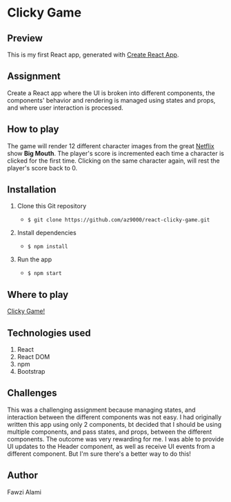 # Clicky Game

## Preview
This is my first React app, generated with [Create React App](https://github.com/facebook/create-react-app).

## Assignment
Create a React app where the UI is broken into different components, the components' behavior and rendering is managed using states and props, and where user interaction is processed.

## How to play
The game will render 12 different character images from the great [Netflix](https://www.netflix.com/) show **Big Mouth**. The player's score is incremented each time a character is clicked for the first time. Clicking on the same character again, will rest the player's score back to 0.

## Installation
1. Clone this Git repository
    - `$ git clone https://github.com/az9000/react-clicky-game.git`
    
1. Install dependencies
    - `$ npm install`
    
1. Run the app
    - `$ npm start`

## Where to play
[Clicky Game!](https://az9000.github.io/react-clicky-game/)

## Technologies used
1. React
1. React DOM
1. npm
1. Bootstrap

## Challenges
This was a challenging assignment because managing states, and interaction between the different components was not easy. I had originally written this app using only 2 components, bt decided that I should be using multiple components, and pass states, and props, between the different components. The outcome was very rewarding for me. I was able to provide UI updates to the Header component, as well as receive UI events from a different component. But I'm sure there's a better way to do this!


## Author
Fawzi Alami
